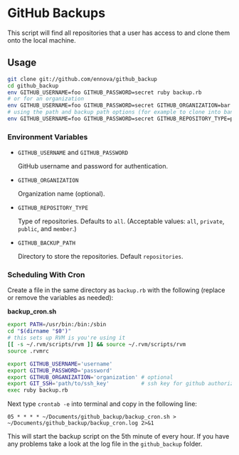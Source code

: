 # GitHub Backups

This script will find all repositories that a user has access to and clone them
onto the local machine.

## Usage

```sh
git clone git://github.com/ennova/github_backup
cd github_backup
env GITHUB_USERNAME=foo GITHUB_PASSWORD=secret ruby backup.rb
# or for an organization
env GITHUB_USERNAME=foo GITHUB_PASSWORD=secret GITHUB_ORGANIZATION=bar ruby backup.rb
# using the path and backup path options (for example to clone into bananjour)
env GITHUB_USERNAME=foo GITHUB_PASSWORD=secret GITHUB_REPOSITORY_TYPE=public GITHUB_BACKUP_PATH=$HOME/.bananajour/repositories ruby backup.rb
```

### Environment Variables

  - `GITHUB_USERNAME` and `GITHUB_PASSWORD`

    GitHub username and password for authentication.

  - `GITHUB_ORGANIZATION`

    Organization name (optional).

  - `GITHUB_REPOSITORY_TYPE`

    Type of repositories. Defaults to `all`. (Acceptable values: `all`, `private`, `public`, and `member`.)

  - `GITHUB_BACKUP_PATH`

    Directory to store the repositories. Default `repositories`.

### Scheduling With Cron

Create a file in the same directory as `backup.rb` with the following (replace or remove the variables as needed):

**backup_cron.sh**

```sh
export PATH=/usr/bin:/bin:/sbin
cd "$(dirname "$0")"
# this sets up RVM is you're using it
[[ -s ~/.rvm/scripts/rvm ]] && source ~/.rvm/scripts/rvm
source .rvmrc

export GITHUB_USERNAME='username'
export GITHUB_PASSWORD='password'
export GITHUB_ORGANIZATION='organization' # optional
export GIT_SSH='path/to/ssh_key'          # ssh key for github authorization
exec ruby backup.rb
```

Next type `crontab -e` into terminal and copy in the following line:

`05 * * * * ~/Documents/github_backup/backup_cron.sh > ~/Documents/github_backup/backup_cron.log 2>&1`

This will start the backup script on the 5th minute of every hour. If you have any
problems take a look at the log file in the `github_backup` folder.

